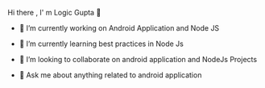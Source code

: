  Hi there , I' m Logic Gupta 👋
- 🔭 I’m currently working on Android Application and Node JS
- 🌱 I’m currently learning best practices in Node Js
- 💞️ I’m looking to collaborate on android application and NodeJs Projects

- 💬 Ask me about anything related to android application

